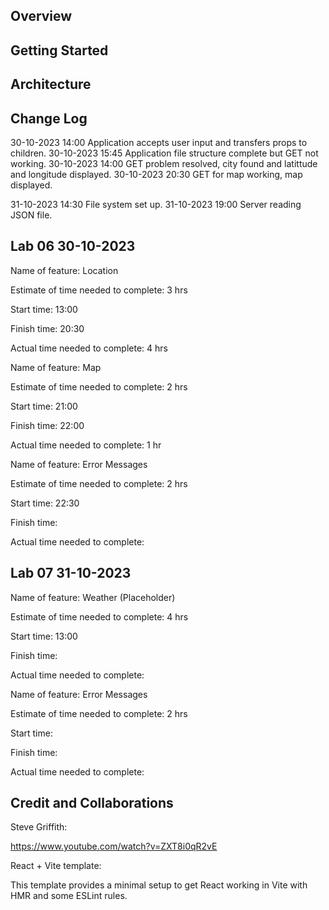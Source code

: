 ## Overview

<!-- Provide a high level overview of what this application is and why you are building it, beyond the fact that it's an assignment for this class. (i.e. What's your problem domain?) -->

## Getting Started

<!-- What are the steps that a user must take in order to build this app on their own machine and get it running? -->

## Architecture

<!-- Provide a detailed description of the application design. What technologies (languages, libraries, etc) you're using, and any other relevant design information. -->

## Change Log

<!-- Use this area to document the iterative changes made to your application as each feature is successfully implemented. Use time stamps. Here's an example:

01-01-2001 4:59pm - Application now has a fully-functional express server, with a GET route for the location resource. -->

30-10-2023 14:00 Application accepts user input and transfers props to children.
30-10-2023 15:45 Application file structure complete but GET not working.
30-10-2023 14:00 GET problem resolved, city found and latittude and longitude displayed.
30-10-2023 20:30 GET for map working, map displayed.

31-10-2023 14:30 File system set up.
31-10-2023 19:00 Server reading JSON file.

## Lab 06 30-10-2023

Name of feature: Location

Estimate of time needed to complete: 3 hrs

Start time: 13:00

Finish time: 20:30

Actual time needed to complete: 4 hrs

Name of feature: Map

Estimate of time needed to complete: 2 hrs

Start time: 21:00

Finish time: 22:00

Actual time needed to complete: 1 hr

Name of feature: Error Messages

Estimate of time needed to complete: 2 hrs

Start time: 22:30

Finish time:

Actual time needed to complete:

## Lab 07 31-10-2023

Name of feature: Weather (Placeholder)

Estimate of time needed to complete: 4 hrs

Start time: 13:00

Finish time:

Actual time needed to complete:

Name of feature: Error Messages

Estimate of time needed to complete: 2 hrs

Start time:

Finish time:

Actual time needed to complete:

## Credit and Collaborations

Steve Griffith:

https://www.youtube.com/watch?v=ZXT8i0qR2vE

<!-- Give credit (and a link) to other people or resources that helped you build this application. -->

React + Vite template:

This template provides a minimal setup to get React working in Vite with HMR and some ESLint rules.
